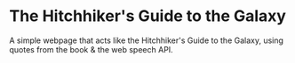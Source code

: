 # The Hitchhiker's Guide to the Galaxy
A simple webpage that acts like the Hitchhiker's Guide to the Galaxy, using quotes from the book &amp; the web speech API.
